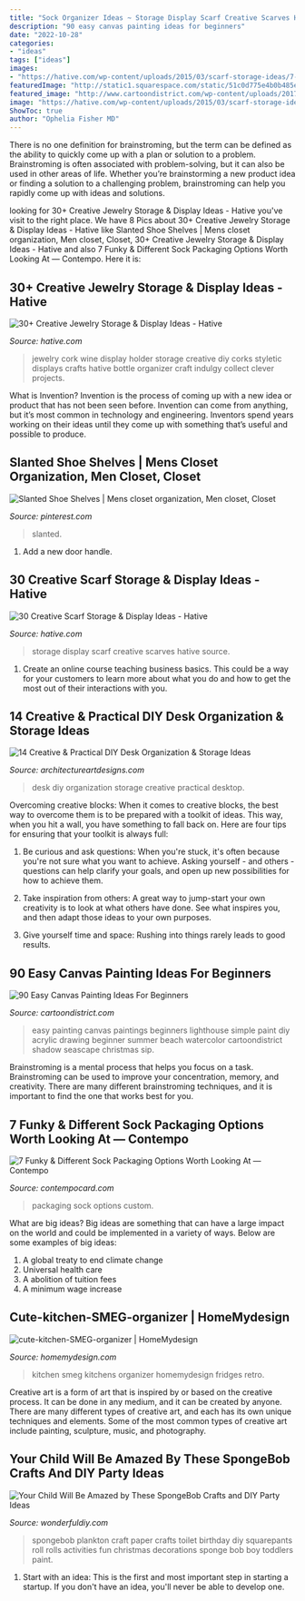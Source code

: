 ```yaml
---
title: "Sock Organizer Ideas ~ Storage Display Scarf Creative Scarves Hative Source"
description: "90 easy canvas painting ideas for beginners"
date: "2022-10-28"
categories:
- "ideas"
tags: ["ideas"]
images:
- "https://hative.com/wp-content/uploads/2015/03/scarf-storage-ideas/7-creative-scarf-storage-and-display-ideas.jpg"
featuredImage: "http://static1.squarespace.com/static/51c0d775e4b0b485e9562205/t/5617bdb1e4b0e95a47005f20/1444396466865/?format=1500w"
featured_image: "http://www.cartoondistrict.com/wp-content/uploads/2017/06/Easy-Canvas-Painting-Ideas-For-Beginners0141.jpg"
image: "https://hative.com/wp-content/uploads/2015/03/scarf-storage-ideas/7-creative-scarf-storage-and-display-ideas.jpg"
ShowToc: true
author: "Ophelia Fisher MD"
---
```



There is no one definition for brainstroming, but the term can be defined as the ability to quickly come up with a plan or solution to a problem. Brainstroming is often associated with problem-solving, but it can also be used in other areas of life. Whether you’re brainstorming a new product idea or finding a solution to a challenging problem, brainstroming can help you rapidly come up with ideas and solutions.

	

		
looking for 30+ Creative Jewelry Storage &amp; Display Ideas - Hative you've visit to the right place. We have 8 Pics about 30+ Creative Jewelry Storage &amp; Display Ideas - Hative like Slanted Shoe Shelves | Mens closet organization, Men closet, Closet, 30+ Creative Jewelry Storage &amp; Display Ideas - Hative and also 7 Funky &amp; Different Sock Packaging Options Worth Looking At — Contempo. Here it is:
		
    
## 30+ Creative Jewelry Storage &amp; Display Ideas - Hative

<img loading=lazy src="https://hative.com/wp-content/uploads/2015/01/jewelry-storage-display-ideas/4-wine-cork-jewelry-holder.jpg" onerror="this.onerror=null;this.src='https://tse3.mm.bing.net/th?id=OIP.FwVNXz2MrSzob-lrHpXaiQHaKW&amp;pid=15.1';" alt="30+ Creative Jewelry Storage &amp; Display Ideas - Hative">

_Source: hative.com_

>jewelry cork wine display holder storage creative diy corks styletic displays crafts hative bottle organizer craft indulgy collect clever projects. 

	

What is Invention?
Invention is the process of coming up with a new idea or product that has not been seen before. Invention can come from anything, but it’s most common in technology and engineering. Inventors spend years working on their ideas until they come up with something that’s useful and possible to produce.

    
## Slanted Shoe Shelves | Mens Closet Organization, Men Closet, Closet

<img loading=lazy src="https://i.pinimg.com/736x/36/6a/19/366a19b929328565bafac22b3b2fe48d.jpg" onerror="this.onerror=null;this.src='https://tse3.mm.bing.net/th?id=OIP.Ma64egT0JwMe8s5gv-l9mwHaJ3&amp;pid=15.1';" alt="Slanted Shoe Shelves | Mens closet organization, Men closet, Closet">

_Source: pinterest.com_

>slanted. 

	

1. Add a new door handle. 

    
## 30 Creative Scarf Storage &amp; Display Ideas - Hative

<img loading=lazy src="https://hative.com/wp-content/uploads/2015/03/scarf-storage-ideas/7-creative-scarf-storage-and-display-ideas.jpg" onerror="this.onerror=null;this.src='https://tse1.mm.bing.net/th?id=OIP.l2aJPKQK8__Zzwv7XVX_gAHaLI&amp;pid=15.1';" alt="30 Creative Scarf Storage &amp; Display Ideas - Hative">

_Source: hative.com_

>storage display scarf creative scarves hative source. 

	

1) Create an online course teaching business basics. This could be a way for your customers to learn more about what you do and how to get the most out of their interactions with you.

    
## 14 Creative &amp; Practical DIY Desk Organization &amp; Storage Ideas

<img loading=lazy src="https://www.architectureartdesigns.com/wp-content/uploads/2015/03/14-Creative-Practical-DIY-Desk-Organization-Storage-Ideas-12.jpg" onerror="this.onerror=null;this.src='https://tse3.mm.bing.net/th?id=OIP.XXwTj0N_Njnf02cQGmCicAHaMH&amp;pid=15.1';" alt="14 Creative &amp; Practical DIY Desk Organization &amp; Storage Ideas">

_Source: architectureartdesigns.com_

>desk diy organization storage creative practical desktop. 

	

Overcoming creative blocks:
When it comes to creative blocks, the best way to overcome them is to be prepared with a toolkit of ideas. This way, when you hit a wall, you have something to fall back on. Here are four tips for ensuring that your toolkit is always full:
1. Be curious and ask questions: When you're stuck, it's often because you're not sure what you want to achieve. Asking yourself - and others - questions can help clarify your goals, and open up new possibilities for how to achieve them.

2. Take inspiration from others: A great way to jump-start your own creativity is to look at what others have done. See what inspires you, and then adapt those ideas to your own purposes.

3. Give yourself time and space: Rushing into things rarely leads to good results.

    
## 90 Easy Canvas Painting Ideas For Beginners

<img loading=lazy src="http://www.cartoondistrict.com/wp-content/uploads/2017/06/Easy-Canvas-Painting-Ideas-For-Beginners0141.jpg" onerror="this.onerror=null;this.src='https://tse1.mm.bing.net/th?id=OIP.5KI5GjTlyonf0xcpFxHE0QHaJZ&amp;pid=15.1';" alt="90 Easy Canvas Painting Ideas For Beginners">

_Source: cartoondistrict.com_

>easy painting canvas paintings beginners lighthouse simple paint diy acrylic drawing beginner summer beach watercolor cartoondistrict shadow seascape christmas sip. 

	

Brainstroming is a mental process that helps you focus on a task. Brainstroming can be used to improve your concentration, memory, and creativity. There are many different brainstroming techniques, and it is important to find the one that works best for you.

    
## 7 Funky &amp; Different Sock Packaging Options Worth Looking At — Contempo

<img loading=lazy src="http://static1.squarespace.com/static/51c0d775e4b0b485e9562205/t/5617bdb1e4b0e95a47005f20/1444396466865/?format=1500w" onerror="this.onerror=null;this.src='https://tse2.mm.bing.net/th?id=OIP.Y5I9ujRCLu6ry1FholTpSQHaJ4&amp;pid=15.1';" alt="7 Funky &amp; Different Sock Packaging Options Worth Looking At — Contempo">

_Source: contempocard.com_

>packaging sock options custom. 

	

What are big ideas?
Big ideas are something that can have a large impact on the world and could be implemented in a variety of ways. Below are some examples of big ideas: 
1. A global treaty to end climate change 
2. Universal health care 
3. A abolition of tuition fees 
4. A minimum wage increase 

    
## Cute-kitchen-SMEG-organizer | HomeMydesign

<img loading=lazy src="https://homemydesign.com/wp-content/uploads/2014/07/cute-kitchen-SMEG-organizer.jpg" onerror="this.onerror=null;this.src='https://tse1.mm.bing.net/th?id=OIP.j83xlbekzV0eAofmdwroKwHaK4&amp;pid=15.1';" alt="cute-kitchen-SMEG-organizer | HomeMydesign">

_Source: homemydesign.com_

>kitchen smeg kitchens organizer homemydesign fridges retro. 

	

Creative art is a form of art that is inspired by or based on the creative process. It can be done in any medium, and it can be created by anyone. There are many different types of creative art, and each has its own unique techniques and elements. Some of the most common types of creative art include painting, sculpture, music, and photography.

    
## Your Child Will Be Amazed By These SpongeBob Crafts And DIY Party Ideas

<img loading=lazy src="http://cdn.wonderfuldiy.com/wp-content/uploads/2016/02/plankton-toilet-paper-craft.jpg" onerror="this.onerror=null;this.src='https://tse1.mm.bing.net/th?id=OIP.kw4eNeNsy9Y1fwwvl7KSVQHaJ4&amp;pid=15.1';" alt="Your Child Will Be Amazed by These SpongeBob Crafts and DIY Party Ideas">

_Source: wonderfuldiy.com_

>spongebob plankton craft paper crafts toilet birthday diy squarepants roll rolls activities fun christmas decorations sponge bob boy toddlers paint. 

	

1. Start with an idea: This is the first and most important step in starting a startup. If you don't have an idea, you'll never be able to develop one. 

